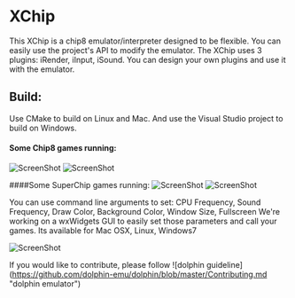# XChip
This XChip is a chip8 emulator/interpreter designed to be flexible.
You can easily use the project's API to modify the emulator.
The XChip uses 3 plugins: iRender, iInput, iSound.
You can design your own plugins and use it with the emulator.

## Build:
Use CMake to build on Linux and Mac.
And use the Visual Studio project to build on Windows. 






#### Some Chip8 games running:
![ScreenShot](https://github.com/dhustkoder/XChip/blob/master/Tools/Images/BRIX.png?raw=true "BRIX.ch8")
![ScreenShot](https://github.com/dhustkoder/XChip/blob/master/Tools/Images/UFO.png?raw=true "UFO.ch8")

####Some SuperChip games running:
![ScreenShot](https://github.com/dhustkoder/XChip/blob/master/Tools/Images/CAR.png?raw=true "CAR.ch8")
![ScreenShot](https://github.com/dhustkoder/XChip/blob/master/Tools/Images/BLINKY.png?raw=true "BLINKY.ch8")

You can use command line arguments to set: CPU Frequency, Sound Frequency, Draw Color, Background Color, Window Size, Fullscreen
We're working on a wxWidgets GUI to easily set those parameters and call your games.
Its available for Mac OSX, Linux, Windows7

![ScreenShot](https://github.com/dhustkoder/XChip/blob/master/Tools/Images/WXChip.png?raw=true "WXChip")


If you would like to contribute, please follow 
![dolphin guideline] (https://github.com/dolphin-emu/dolphin/blob/master/Contributing.md  "dolphin emulator")
